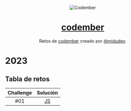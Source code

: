 <div align="center">

![Codember](./images/codember.webp)

# [codember](https://codember.dev)

Retos de [codember](https://codember.dev/) creado por [@midudev](https://github.com/midudev/).

</div>

# 2023

## Tabla de retos

| Challenge |            Solución            |
| :-------: | :----------------------------: |
|    #01    | [JS](2023/ejercicio1/index.js) |
